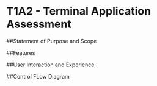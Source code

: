 # T1A2 - Terminal Application Assessment
##Statement of Purpose and Scope

##Features

##User Interaction and Experience

##Control FLow Diagram

